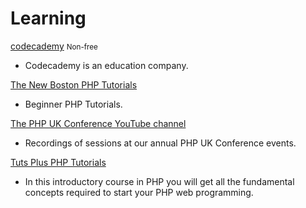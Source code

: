 # Learning #

[codecademy](https://www.codecademy.com/learn/php) <span class="label label-danger"><small>Non-free</small></span>

 * Codecademy is an education company.

[The New Boston PHP Tutorials](https://www.youtube.com/playlist?list=PL442FA2C127377F07)

 * Beginner PHP Tutorials.

[The PHP UK Conference YouTube channel](https://www.youtube.com/user/phpukconference)

 * Recordings of sessions at our annual PHP UK Conference events.

[Tuts Plus PHP Tutorials](https://www.youtube.com/playlist?list=PLmdL_IinP2O4tLZTj38MCP19usFHBXGKL)

 * In this introductory course in PHP you will get all the fundamental concepts required to start your PHP web programming.

